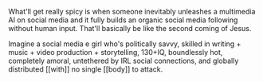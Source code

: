 What'll get really spicy is when someone inevitably unleashes a multimedia AI on social media and it fully builds an organic social media following without human input. That'll basically be like the second coming of Jesus.

Imagine a social media e girl who's politically savvy, skilled in writing + music + video production + storytelling, 130+IQ, boundlessly hot, completely amoral, untethered by IRL social connections, and globally distributed [[with]] no single [[body]] to attack.

